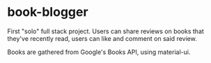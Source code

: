 # book-blogger
First "solo" full stack project. Users can share reviews on books that they've recently read, users can like and comment on said review.

Books are gathered from Google's Books API, using material-ui.

